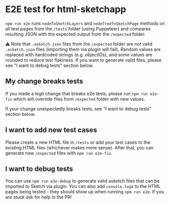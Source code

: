 # E2E test for html-sketchapp

`npm run e2e` runs `nodeToSketchLayers` and `nodeTreeToSketchPage` methods on all test pages from the `/tests` folder (using Puppeteer) and compares resulting JSON with the expected output from the `/expected` folder.

⚠️ Note that `.asketch.json` files from the `/expected` folder are not valid `.asketch.json` files (importing them via plugin will fail). Random values are replaced with hardcoded strings (e.g. objectIDs), and some values are rounded to reduce test flakiness. If you want to generate valid files, please see "I want to debug tests" section below.

## My change breaks tests

If you made a legit change that breaks e2e tests, please run `npm run e2e-fix` which will override files from `/expected` folder with new values.

If your change unexpectedly breaks tests, see "I want to debug tests" section below.

## I want to add new test cases

Please create a new HTML file in `/tests` or add your test cases to the existing HTML files (whichever makes more sense). After that, you can generate new `/expected` files with `npm run e2e-fix`.

## I want to debug tests

You can use `npm run e2e-debug` to generate valid asketch files that can be imported to Sketch via plugin. You can also add `console.log`s to the HTML pages being tested - they should show up when running `npm run e2e`. If you are stuck ask for help in the PR!
